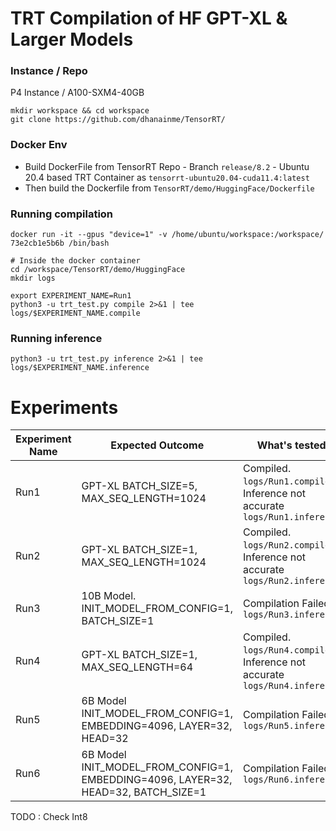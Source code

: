 # TRT Compilation of HF GPT-XL & Larger Models

### Instance  / Repo

P4 Instance / A100-SXM4-40GB
```
mkdir workspace && cd workspace
git clone https://github.com/dhanainme/TensorRT/
```


### Docker Env

* Build DockerFile from TensorRT Repo - Branch `release/8.2` - Ubuntu 20.4 based TRT Container as `tensorrt-ubuntu20.04-cuda11.4:latest`
* Then build the Dockerfile from `TensorRT/demo/HuggingFace/Dockerfile` 


### Running compilation
```
docker run -it --gpus "device=1" -v /home/ubuntu/workspace:/workspace/ 73e2cb1e5b6b /bin/bash

# Inside the docker container
cd /workspace/TensorRT/demo/HuggingFace
mkdir logs

export EXPERIMENT_NAME=Run1
python3 -u trt_test.py compile 2>&1 | tee logs/$EXPERIMENT_NAME.compile
```

### Running inference
```
python3 -u trt_test.py inference 2>&1 | tee logs/$EXPERIMENT_NAME.inference
```



# Experiments

| Experiment Name| Expected Outcome | What's tested |
|------------|----------|---------------|
|Run1 | GPT-XL BATCH_SIZE=5, MAX_SEQ_LENGTH=1024| Compiled. `logs/Run1.compile`. Inference not accurate `logs/Run1.inference`|
|Run2 | GPT-XL BATCH_SIZE=1, MAX_SEQ_LENGTH=1024 | Compiled. `logs/Run2.compile`. Inference not accurate `logs/Run2.inference` |
|Run3 | 10B Model. INIT_MODEL_FROM_CONFIG=1, BATCH_SIZE=1 |Compilation Failed - `logs/Run3.inference`|
|Run4 | GPT-XL BATCH_SIZE=1, MAX_SEQ_LENGTH=64 |Compiled. `logs/Run4.compile`. Inference not accurate `logs/Run4.inference`|
|Run5 | 6B Model INIT_MODEL_FROM_CONFIG=1, EMBEDDING=4096, LAYER=32, HEAD=32| Compilation Failed - `logs/Run5.inference`|
|Run6 | 6B Model INIT_MODEL_FROM_CONFIG=1, EMBEDDING=4096, LAYER=32, HEAD=32, BATCH_SIZE=1|Compilation Failed - `logs/Run6.inference`|

TODO : Check Int8
